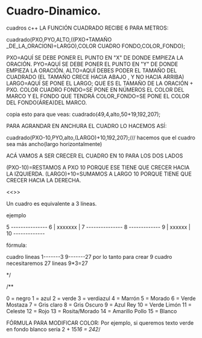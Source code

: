 # Cuadro-Dinamico.
cuadros c++
LA FUNCIÓN CUADRADO RECIBE 6 PARA METROS:

cuadrado(PXO,PYO,ALTO,((PXO+TAMAÑO _DE_LA_ORACION)=LARGO),COLOR CUADRO FONDO,COLOR_FONDO);

PXO=AQUÍ SE DEBE PONER EL PUNTO EN "X" DE DONDE EMPIEZA LA ORACIÓN.
PYO=AQUÍ SE DEBE PONER EL PUNTO EN "Y" DE DONDE EMPIEZA LA ORACIÓN.
ALTO=AQUÍ DEBES PODER EL TAMAÑO DEL CUADRADO (EL TAMAÑO CRECE HACIA ABAJO , Y NO HACIA ARRIBA)
LARGO=AQUÍ SE PONE EL LARGO; QUE ES EL TAMAÑO DE LA ORACIÓN + PXO.
COLOR CUADRO FONDO=SE PONE EN NÚMEROS EL COLOR DEL MARCO Y EL FONDO QUE TENDRÁ
COLOR_FONDO=SE PONE EL COLOR DEL FONDO(ÁREA)DEL MARCO.

copia esto para que veas:
cuadrado(49,4,alto,50+19,192,207);

PARA AGRANDAR EN ANCHURA EL CUADRO LO HACEMOS ASÍ:

cuadrado(PXO-10,PYO,alto,(LARGO)+10,192,207);/// hacemos que el cuadro sea más ancho(largo horizontalmente)

ACÁ VAMOS A SER CRECER EL CUADRO EN 10 PARA LOS DOS LADOS

(PXO-10)=RESTAMOS A PXO 10 PORQUE ESE TIENE QUE CRECER HACIA LA IZQUIERDA.
(LARGO)+10=SUMAMOS A LARGO 10 PORQUE TIENE QUE CRECER HACIA LA DERECHA.


<<<COSAS A TENER EN CUENTA >>>

 Un cuadro es equivalente a 3 líneas.

 ejemplo

 5  ---------------
 6 |  xxxxxxx     |
 7 ---------------
 8   -------------
 9  | xxxxxx     |
 10 -------------

fórmula:

  cuadro  lineas
  1-------3
  9-------27
  por lo tanto para crear 9 cuadro necesitaremos 27 lineas 9*3=27


*/

/**

0 = negro
1 = azul
2 = verde
3 = verdiazul
4 = Marrón
5 = Morado
6 = Verde Mostaza
7 = Gris claro
8 = Gris Oscuro
9 = Azul Rey
10 = Verde Limón
11 = Celeste
12 = Rojo
13 = Rosita/Morado
14 = Amarillo Pollo
15 = Blanco

FÓRMULA PARA  MODIFICAR  COLOR:
Por ejemplo, si queremos texto verde en fondo blanco
sería
2 + 15*16 = 242*/
